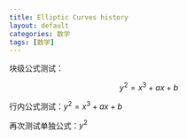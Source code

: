 ```yaml
---
title: Elliptic Curves history
layout: default
categories: 数学
tags: [数学]
---
```


<script>
window.MathJax = {
  tex: {
    inlineMath: [['$', '$'], ['\\(', '\\)']]
  }
};
</script>
<script type="text/javascript" async
  src="https://cdn.jsdelivr.net/npm/mathjax@3/es5/tex-mml-chtml.js">
</script>

块级公式测试：

$$
y^2 = x^3 + ax + b
$$

行内公式测试：$y^2 = x^3 + ax + b$

再次测试单独公式：$y^2$
  
